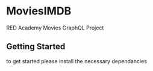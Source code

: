 # MoviesIMDB

RED Academy Movies GraphQL Project 

## Getting Started

to get started please install the necessary dependancies
